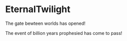 # EternalTwilight
The gate bewteen worlds has opened!

The event of billion years prophesied has come to pass!
